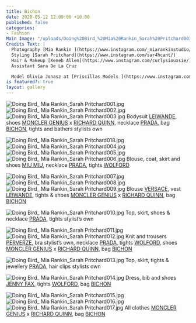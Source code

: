 ```yaml
---
title: Bichon
date: 2020-05-12 12:00:00 +10:00
published: false
categories:
- Fashion
Main Image: "/uploads/Doing%20Bird_%20Mia%20Rankin_Sarah%20Pritchard003.jpg"
Credits Text: |
  Photography [Mia Rankin ](https://www.instagram.com/_miarankinstudio/)
  Styling [Sarah Pritchard](https://www.instagram.com/sar4hcant/)
  Hair & Makeup [Xeneb Allen](https://www.instagram.com/curlysiouxsie/) using products by [Kevin Murphy](https://www.instagram.com/kevin.murphy/)
  Assistant Sara De La Cruz

  Model Olivia Jonasz at [Priscillas Models ](https://www.instagram.com/priscillasmodels/)
is featured?: true
layout: gallery
---
```


![Doing Bird_ Mia Rankin_Sarah Pritchard001.jpg](/uploads/Doing%20Bird_%20Mia%20Rankin_Sarah%20Pritchard001.jpg)
![Doing Bird_ Mia Rankin_Sarah Pritchard002.jpg](/uploads/Doing%20Bird_%20Mia%20Rankin_Sarah%20Pritchard002.jpg)
![Doing Bird_ Mia Rankin_Sarah Pritchard003.jpg](/uploads/Doing%20Bird_%20Mia%20Rankin_Sarah%20Pritchard003.jpg) 
Bodysuit [LEIWANDE](https://www.instagram.com/leinwande_official/), shoes [MONCLER GENIUS](https://www.instagram.com/moncler/) x [RICHARD QUINN](https://www.instagram.com/richardquinn/), necklace [PRADA](https://www.instagram.com/prada/), bag [BICHON](https://www.instagram.com/bichon_pockets/), tights and bathers stylists own

![Doing Bird_ Mia Rankin_Sarah Pritchard018.jpg](/uploads/Doing%20Bird_%20Mia%20Rankin_Sarah%20Pritchard018.jpg)
![Doing Bird_ Mia Rankin_Sarah Pritchard004.jpg](/uploads/Doing%20Bird_%20Mia%20Rankin_Sarah%20Pritchard004.jpg)
![Doing Bird_ Mia Rankin_Sarah Pritchard005.jpg](/uploads/Doing%20Bird_%20Mia%20Rankin_Sarah%20Pritchard005.jpg)
![Doing Bird_ Mia Rankin_Sarah Pritchard006.jpg](/uploads/Doing%20Bird_%20Mia%20Rankin_Sarah%20Pritchard006.jpg)
Blouse, coat, skirt and shoes [MIU MIU](https://www.instagram.com/miumiu/), necklace [PRADA](https://www.instagram.com/prada/), tights [WOLFORD](https://www.instagram.com/wolford/)

![Doing Bird_ Mia Rankin_Sarah Pritchard007.jpg](/uploads/Doing%20Bird_%20Mia%20Rankin_Sarah%20Pritchard007.jpg)
![Doing Bird_ Mia Rankin_Sarah Pritchard008.jpg](/uploads/Doing%20Bird_%20Mia%20Rankin_Sarah%20Pritchard008.jpg)
![Doing Bird_ Mia Rankin_Sarah Pritchard009.jpg](/uploads/Doing%20Bird_%20Mia%20Rankin_Sarah%20Pritchard009.jpg)
Blouse [VERSACE](https://www.instagram.com/versace/), vest [LEIWANDE](https://www.instagram.com/leinwande_official/), tights & shoes [MONCLER GENIUS](https://www.instagram.com/moncler/) x [RICHARD QUINN](https://www.instagram.com/richardquinn/), bag [BICHON](https://www.instagram.com/bichon_pockets/)

![Doing Bird_ Mia Rankin_Sarah Pritchard010.jpg](/uploads/Doing%20Bird_%20Mia%20Rankin_Sarah%20Pritchard010.jpg)
Top, skirt, shoes & necklace [PRADA](https://www.instagram.com/prada/), tights stylist’s own

![Doing Bird_ Mia Rankin_Sarah Pritchard011.jpg](/uploads/Doing%20Bird_%20Mia%20Rankin_Sarah%20Pritchard011.jpg)
![Doing Bird_ Mia Rankin_Sarah Pritchard012.jpg](/uploads/Doing%20Bird_%20Mia%20Rankin_Sarah%20Pritchard012.jpg)
Knit and trousers [PERVERZE](https://www.instagram.com/perverze_official/), bra stylist’s own, necklace [PRADA](https://www.instagram.com/prada/), tights
[WOLFORD](https://www.instagram.com/wolford/), shoes [MONCLER GENIUS](https://www.instagram.com/moncler/) x [RICHARD QUINN](https://www.instagram.com/richardquinn/), bag [BICHON](https://www.instagram.com/bichon_pockets/)

![Doing Bird_ Mia Rankin_Sarah Pritchard013.jpg](/uploads/Doing%20Bird_%20Mia%20Rankin_Sarah%20Pritchard013.jpg)
Top, skirt, tights & jewellery [PRADA](https://www.instagram.com/prada/), hair clips stylists own

![Doing Bird_ Mia Rankin_Sarah Pritchard014.jpg](/uploads/Doing%20Bird_%20Mia%20Rankin_Sarah%20Pritchard014.jpg)
Dress, bib and shoes [JENNY FAX](https://www.instagram.com/jennyfax.official/), tights [WOLFORD](https://www.instagram.com/wolford/), bag [BICHON](https://www.instagram.com/bichon_pockets/)

![Doing Bird_ Mia Rankin_Sarah Pritchard015.jpg](/uploads/Doing%20Bird_%20Mia%20Rankin_Sarah%20Pritchard015.jpg)
![Doing Bird_ Mia Rankin_Sarah Pritchard016.jpg](/uploads/Doing%20Bird_%20Mia%20Rankin_Sarah%20Pritchard016.jpg)
![Doing Bird_ Mia Rankin_Sarah Pritchard017.jpg](/uploads/Doing%20Bird_%20Mia%20Rankin_Sarah%20Pritchard017.jpg)
All clothes [MONCLER GENIUS](https://www.instagram.com/moncler/) x [RICHARD QUINN](https://www.instagram.com/richardquinn/), bag [BICHON](https://www.instagram.com/bichon_pockets/) 


